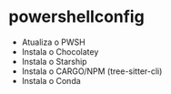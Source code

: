 # powershellconfig

- Atualiza o PWSH
- Instala o Chocolatey
- Instala o Starship
- Instala o CARGO/NPM (tree-sitter-cli)
- Instala o Conda

